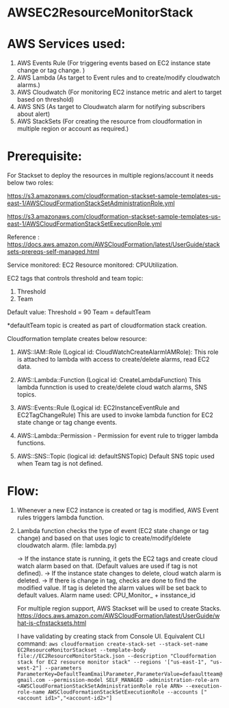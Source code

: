 # AWSEC2ResourceMonitorStack

# AWS Services used:

1. AWS Events Rule (For triggering events based on EC2 instance state change or tag change. )
2. AWS Lambda (As target to Event rules and to create/modify cloudwatch alarms.)
3. AWS Cloudwatch (For monitoring EC2 instance metric and alert to target based on threshold)
4. AWS SNS (As target to Cloudwatch alarm for notifying subscribers about alert) 
5. AWS StackSets (For creating the resource from cloudformation in multiple region or account as required.)


# Prerequisite:

For Stackset to deploy the resources in multiple regions/account it needs below two roles:

https://s3.amazonaws.com/cloudformation-stackset-sample-templates-us-east-1/AWSCloudFormationStackSetAdministrationRole.yml

https://s3.amazonaws.com/cloudformation-stackset-sample-templates-us-east-1/AWSCloudFormationStackSetExecutionRole.yml

Reference : https://docs.aws.amazon.com/AWSCloudFormation/latest/UserGuide/stacksets-prereqs-self-managed.html


Service monitored: EC2
Resource monitored: CPUUtilization.

EC2 tags that controls threshold and team topic:
1. Threshold
2. Team

Default value: 
Threshold = 90
Team = defaultTeam

*defaultTeam topic is created as part of cloudformation stack creation.

Cloudformation template creates below resource:
1. AWS::IAM::Role (Logical id: CloudWatchCreateAlarmIAMRole):
   This role is attached to lambda with access to create/delete alarms, read EC2 data.

2. AWS::Lambda::Function (Logical id: CreateLambdaFunction)
   This lambda funnction is used to create/delete cloud watch alarms, SNS topics.

3. AWS::Events::Rule (Logical id: EC2InstanceEventRule and EC2TagChangeRule)
   This are used to invoke lambda function for EC2 state change or tag change events.

4. AWS::Lambda::Permission - Permission for event rule to trigger lambda functions.

5. AWS::SNS::Topic (logical id: defaultSNSTopic)
   Default SNS topic used when Team tag is not defined.

# Flow:

1. Whenever a new EC2 instance is created or tag is modified, AWS Event rules triggers lambda function.

2. Lambda function checks the type of event (EC2 state change or tag change) and based on that uses logic to create/modify/delete cloudwatch alarm. (file: lambda.py)

   -> If the instance state is running, it gets the EC2 tags and create cloud watch alarm based on that. (Default values are used if tag is not defined).
   -> If the instance state changes to delete, cloud watch alarm is deleted.
   -> If there is change in tag, checks are done to find the modified value. If tag is deleted the alarm values will be set back to default values.
   Alarm name used: CPU_Monitor_ + insstance_id
   
   For multiple region support, AWS Stackset will be used to create Stacks. https://docs.aws.amazon.com/AWSCloudFormation/latest/UserGuide/what-is-cfnstacksets.html
   
   I have validating by creating stack from Console UI. Equivalent CLI command: 
   ```aws cloudformation create-stack-set --stack-set-name EC2ResourceMonitorStackset --template-body file://EC2ResourceMonitorStack.json --description "Cloudformation stack for EC2 resource monitor stack" --regions '["us-east-1", "us-west-2"] --parameters  ParameterKey=DefaultTeamEmailParameter,ParameterValue=defaaultteam@gmail.com --permission-model SELF_MANAGED -administration-role-arn <AWSCloudFormationStackSetAdministrationRole role ARN> --execution-role-name AWSCloudFormationStackSetExecutionRole --accounts ["<account id1>","<account-id2>"]```
